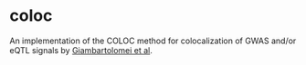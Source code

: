 # coloc

An implementation of the COLOC method for colocalization of GWAS and/or eQTL
signals by [Giambartolomei et al](https://journals.plos.org/plosgenetics/article?id=10.1371/journal.pgen.1004383).
